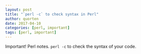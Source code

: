 ```yaml
---
layout: post
title: "`perl -c` to check syntax in Perl"
author: quorten
date: 2017-04-10
categories: [perl, important]
tags: [perl, important]
---
```


Important!  Perl notes.  `perl -c` to check the syntax of your code.
